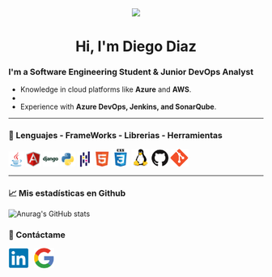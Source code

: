 <div align="center">
  <img src="https://media.giphy.com/media/qgQUggAC3Pfv687qPC/giphy.gif" width="235">
  <h1> Hi, I'm Diego Diaz </h1>
</div>

### I'm a Software Engineering Student & Junior DevOps Analyst

- Knowledge in cloud platforms like **Azure** and **AWS**.
- 
- Experience with **Azure DevOps, Jenkins, and SonarQube**.  

   
---

### 🔨 Lenguajes - FrameWorks - Librerias - Herramientas
<div>
  <img src="https://github.com/devicons/devicon/blob/master/icons/java/java-original.svg" title="HTML5" alt="HTML" width="30" height="30">
  <img src="https://github.com/devicons/devicon/blob/master/icons/angularjs/angularjs-original.svg" title="HTML5" alt="HTML" width="30" height="30">
  <img src="https://github.com/devicons/devicon/blob/master/icons/django/django-plain-wordmark.svg" title="HTML5" alt="HTML" width="30" height="30">
  <img src="https://github.com/devicons/devicon/blob/master/icons/python/python-original.svg" title="HTML5" alt="HTML" width="30" height="30">
  <img src="https://github.com/devicons/devicon/blob/master/icons/pandas/pandas-original.svg" title="HTML5" alt="HTML" width="30" height="30">
  <img src="https://github.com/devicons/devicon/blob/master/icons/html5/html5-original.svg" title="HTML5" alt="HTML" width="30" height="30">
  <img src="https://github.com/devicons/devicon/blob/master/icons/css3/css3-original-wordmark.svg" title="HTML5" alt="HTML" width="35" height="35">
  <img src="https://github.com/devicons/devicon/blob/master/icons/linux/linux-original.svg" title="HTML5" alt="HTML" width="35" height="35">
  <img src="https://github.com/devicons/devicon/blob/master/icons/github/github-original.svg" title="HTML5" alt="HTML" width="35" height="35">
  <img src="https://github.com/devicons/devicon/blob/master/icons/git/git-original.svg" title="HTML5" alt="HTML" width="35" height="35">
</div>
   
---
   
### 📈 Mis estadísticas en Github
  
  ![Anurag's GitHub stats](https://github-readme-stats.vercel.app/api?username=DiegoDiaz2003&show_icons=true&theme=radical)

  
### 📱 Contáctame

<div style="display: flex; align-items: center;">
  <a href="https://www.linkedin.com/in/diego-díaz-8257a5213/" target="_blank" style="margin-right: 10px;">
    <img src="https://github.com/devicons/devicon/blob/master/icons/linkedin/linkedin-original.svg" alt="LinkedIn" width="40" height="40">
  </a>
  <a href="mailto:diegoalejandrodiazramos@gmail.com">
    <img src="https://github.com/devicons/devicon/blob/master/icons/google/google-original.svg" alt="Correo electrónico" width="40" height="40">
  </a>
</div>
